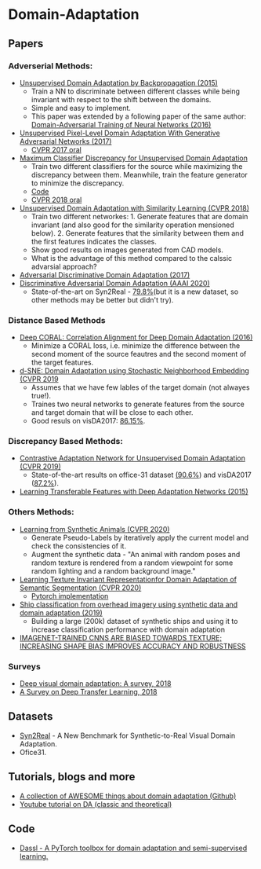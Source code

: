 # Domain-Adaptation

## Papers
### Adverserial Methods:
* [Unsupervised Domain Adaptation by Backpropagation (2015)](https://arxiv.org/pdf/1409.7495.pdf)  
  * Train a NN to discriminate between different classes while being invariant with respect to the shift between the domains.
  * Simple and easy to implement.
  * This paper was extended by a following paper of the same author: [Domain-Adversarial Training of Neural Networks (2016)](https://arxiv.org/pdf/1505.07818.pdf)
* [Unsupervised Pixel-Level Domain Adaptation With Generative Adversarial Networks (2017)](http://openaccess.thecvf.com/content_cvpr_2017/html/Bousmalis_Unsupervised_Pixel-Level_Domain_CVPR_2017_paper.html)  
  * [CVPR 2017 oral](https://www.youtube.com/watch?v=VhsTrWPvjcA)
* [Maximum Classifier Discrepancy for Unsupervised Domain Adaptation](http://openaccess.thecvf.com/content_cvpr_2018/papers/Saito_Maximum_Classifier_Discrepancy_CVPR_2018_paper.pdf)  
  * Train two different classifiers for the source while maximizing the discrepancy between them. Meanwhile, train the feature generator to minimize the discrepancy. 
  * [Code](https://github.com/mil-tokyo/MCD_DA/tree/master/classification)
   * [CVPR 2018 oral](https://www.youtube.com/watch?v=8mk7i3vGjAM)
* [Unsupervised Domain Adaptation with Similarity Learning (CVPR 2018)](https://openaccess.thecvf.com/content_cvpr_2018/papers/Pinheiro_Unsupervised_Domain_Adaptation_CVPR_2018_paper.pdf)  
  * Train two different networkes: 1. Generate features that are domain invariant (and also good for the similarity operation mensioned below). 2. Generate features that the similarity between them and the first features indicates the classes. 
  * Show good results on images generated from CAD models.
  * What is the advantage of this method compared to the calssic advarsial approach?  
 * [Adversarial Discriminative Domain Adaptation (2017)](http://openaccess.thecvf.com/content_cvpr_2017/papers/Tzeng_Adversarial_Discriminative_Domain_CVPR_2017_paper.pdf)
* [Discriminative Adversarial Domain Adaptation (AAAI 2020)](https://arxiv.org/pdf/1911.12036v2.pdf)
  * State-of-the-art on Syn2Real - [79.8%](https://paperswithcode.com/sota/synthetic-to-real-translation-on-syn2real-c)(but it is a new dataset, so other methods may be better but didn't try).
### Distance Based Methods
* [Deep CORAL: Correlation Alignment for Deep Domain Adaptation (2016)](https://arxiv.org/pdf/1607.01719.pdf)
  * Minimize a CORAL loss, i.e. minimize the difference between the second moment of the source feautres and the second moment of the target features.
* [d-SNE: Domain Adaptation using Stochastic Neighborhood Embedding (CVPR 2019](https://openaccess.thecvf.com/content_CVPR_2019/papers/Xu_d-SNE_Domain_Adaptation_Using_Stochastic_Neighborhood_Embedding_CVPR_2019_paper.pdf)
  * Assumes that we have few lables of the target domain (not alwayes true!).
  * Traines two neural networks to generate features from the source and target domain that will be close to each other.
  * Good resuls on visDA2017: [86.15%](https://paperswithcode.com/sota/domain-adaptation-on-visda2017). 
### Discrepancy Based Methods:
* [Contrastive Adaptation Network for Unsupervised Domain Adaptation (CVPR 2019)](https://openaccess.thecvf.com/content_CVPR_2019/papers/Kang_Contrastive_Adaptation_Network_for_Unsupervised_Domain_Adaptation_CVPR_2019_paper.pdf)
  * State-of-the-art results on office-31 dataset [(90.6%](https://paperswithcode.com/sota/domain-adaptation-on-office-31)) and visDA2017 ([87.2%](https://paperswithcode.com/sota/domain-adaptation-on-visda2017)).
* [Learning Transferable Features with Deep Adaptation Networks (2015)](http://proceedings.mlr.press/v37/long15.pdf)
### Others Methods:
* [Learning from Synthetic Animals (CVPR 2020)](https://arxiv.org/pdf/1912.08265.pdf)
  * Generate Pseudo-Labels by iteratively apply the current model and check the consistencies of it.
  * Augment the synthetic data - "An animal with random poses and random texture is rendered from a random viewpoint for some random lighting
and a random background image."
* [Learning Texture Invariant Representationfor Domain Adaptation of Semantic Segmentation (CVPR 2020)](http://openaccess.thecvf.com/content_CVPR_2020/papers/Kim_Learning_Texture_Invariant_Representation_for_Domain_Adaptation_of_Semantic_Segmentation_CVPR_2020_paper.pdf)  
  * [Pytorch implementation](https://github.com/JitengMu/Learning-from-Synthetic-Animals)
* [Ship classification from overhead imagery using synthetic data and domain adaptation (2019)](https://arxiv.org/pdf/1905.03894.pdf)
  * Building a large (200k) dataset of synthetic ships and using it to increase classification performance with domain adaptation
* [IMAGENET-TRAINED CNNS ARE BIASED TOWARDS
TEXTURE; INCREASING SHAPE BIAS IMPROVES
ACCURACY AND ROBUSTNESS](https://arxiv.org/pdf/1811.12231.pdf)
### Surveys
* [Deep visual domain adaptation: A survey, 2018](https://arxiv.org/pdf/1802.03601.pdf)
* [A Survey on Deep Transfer Learning, 2018](https://arxiv.org/pdf/1808.01974.pdf)


## Datasets
* [Syn2Real](http://ai.bu.edu/syn2real/) - A New Benchmark for
Synthetic-to-Real Visual Domain Adaptation.
* Ofice31.
## Tutorials, blogs and more
* [A collection of AWESOME things about domain adaptation (Github)](https://github.com/zhaoxin94/awesome-domain-adaptation#theory)
* [Youtube tutorial on DA (classic and theoretical)](https://www.youtube.com/watch?v=F2OJ0fAK46Q&t=3758s)

## Code
* [Dassl - A PyTorch toolbox for domain adaptation and semi-supervised learning.
](https://github.com/KaiyangZhou/Dassl.pytorch)
